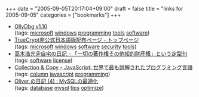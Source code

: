 +++
date = "2005-09-05T20:17:04+09:00"
draft = false
title = "links for 2005-09-05"
categories = ["bookmarks"]
+++

<ul>
	<li>
		<div><a href="http://www.ollydbg.de/">OllyDbg v1.10</a></div>
		<div>(tags: <a href="http://del.icio.us/nobu666/microsoft">microsoft</a> <a href="http://del.icio.us/nobu666/windows">windows</a> <a href="http://del.icio.us/nobu666/programming">programming</a> <a href="http://del.icio.us/nobu666/tools">tools</a> <a href="http://del.icio.us/nobu666/software">software</a>)</div>
	</li>
	<li>
		<div><a href="http://www.geocities.jp/truecrypt222/index.htm">TrueCrypt非公式日本語版配布ページ - トップページ</a></div>
		<div>(tags: <a href="http://del.icio.us/nobu666/microsoft">microsoft</a> <a href="http://del.icio.us/nobu666/windows">windows</a> <a href="http://del.icio.us/nobu666/software">software</a> <a href="http://del.icio.us/nobu666/security">security</a> <a href="http://del.icio.us/nobu666/tools">tools</a>)</div>
	</li>
	<li>
		<div><a href="http://takagi-hiromitsu.jp/diary/20041002.html#p01">高木浩光＠自宅の日記 - 「一切の著作権その他知的財産権」という定型句</a></div>
		<div>(tags: <a href="http://del.icio.us/nobu666/software">software</a> <a href="http://del.icio.us/nobu666/license">license</a>)</div>
	</li>
	<li>
		<div><a href="http://d.hatena.ne.jp/brazil/20050829/1125321936">Collection & Copy - JavaScript: 世界で最も誤解されたプログラミング言語</a></div>
		<div>(tags: <a href="http://del.icio.us/nobu666/column">column</a> <a href="http://del.icio.us/nobu666/javascript">javascript</a> <a href="http://del.icio.us/nobu666/programming">programming</a>)</div>
	</li>
	<li>
		<div><a href="http://slashdot.jp/journal.pl?op=display&uid=4&id=26710">Oliver の日記 (4) : MySQLの最適化</a></div>
		<div>(tags: <a href="http://del.icio.us/nobu666/database">database</a> <a href="http://del.icio.us/nobu666/mysql">mysql</a> <a href="http://del.icio.us/nobu666/tips">tips</a> <a href="http://del.icio.us/nobu666/optimize">optimize</a>)</div>
	</li>
</ul>
